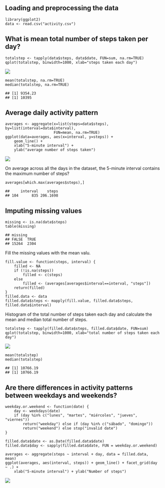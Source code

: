 Loading and preprocessing the data
----------------------------------

    library(ggplot2)
    data <- read.csv("activity.csv")

What is mean total number of steps taken per day?
-------------------------------------------------

    totalstep <- tapply(data$steps, data$date, FUN=sum, na.rm=TRUE)
    qplot(totalstep, binwidth=1000, xlab="steps taken each day")

![](PA1_template_md_files/figure-markdown_strict/unnamed-chunk-1-1.png)

    mean(totalstep, na.rm=TRUE)
    median(totalstep, na.rm=TRUE)

    ## [1] 9354.23
    ## [1] 10395

Average daily activity pattern
------------------------------

    averages <- aggregate(x=list(steps=data$steps), by=list(interval=data$interval),
                          FUN=mean, na.rm=TRUE)
    ggplot(data=averages, aes(x=interval, y=steps)) +
        geom_line() +
        xlab("5-minute interval") +
        ylab("average number of steps taken")

![](PA1_template_md_files/figure-markdown_strict/unnamed-chunk-2-1.png)

On average across all the days in the dataset, the 5-minute interval
contains the maximum number of steps?

    averages[which.max(averages$steps),]

    ##     interval    steps
    ## 104      835 206.1698

Imputing missing values
-----------------------

    missing <- is.na(data$steps)
    table(missing)

    ## missing
    ## FALSE  TRUE 
    ## 15264  2304

Fill the missing values with the mean valu.

    fill.value <- function(steps, interval) {
        filled <- NA
        if (!is.na(steps))
            filled <- c(steps)
        else
            filled <- (averages[averages$interval==interval, "steps"])
        return(filled)
    }
    filled.data <- data
    filled.data$steps <- mapply(fill.value, filled.data$steps, filled.data$interval)

Histogram of the total number of steps taken each day and calculate the
mean and median total number of steps.

    totalstep <- tapply(filled.data$steps, filled.data$date, FUN=sum)
    qplot(totalstep, binwidth=1000, xlab="total number of steps taken each day")

![](PA1_template_md_files/figure-markdown_strict/unnamed-chunk-5-1.png)

    mean(totalstep)
    median(totalstep)

    ## [1] 10766.19
    ## [1] 10766.19

Are there differences in activity patterns between weekdays and weekends?
-------------------------------------------------------------------------

    weekday.or.weekend <- function(date) {
        day <- weekdays(date)
        if (day %in% c("lunes", "martes", "miércoles", "jueves", "viernes")) 
            return("weekday") else if (day %in% c("sábado", "domingo")) 
            return("weekend") else stop("invalid date")
    }

    filled.data$date <- as.Date(filled.data$date)
    filled.data$day <- sapply(filled.data$date, FUN = weekday.or.weekend)

    averages <- aggregate(steps ~ interval + day, data = filled.data, mean)
    ggplot(averages, aes(interval, steps)) + geom_line() + facet_grid(day ~ .) + 
        xlab("5-minute interval") + ylab("Number of steps")

![](PA1_template_md_files/figure-markdown_strict/unnamed-chunk-6-1.png)
